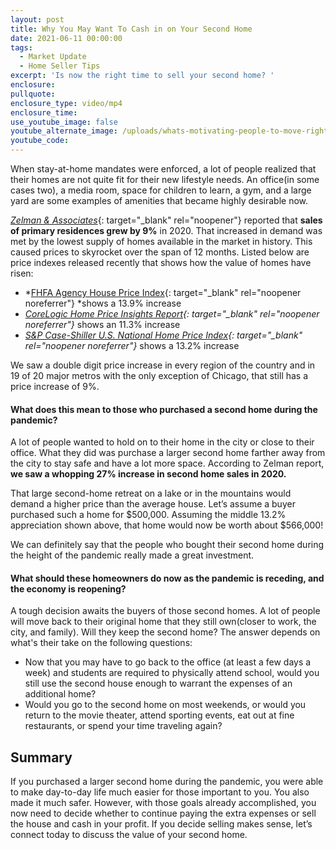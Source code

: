 ```yaml
---
layout: post
title: Why You May Want To Cash in on Your Second Home
date: 2021-06-11 00:00:00
tags:
  - Market Update
  - Home Seller Tips
excerpt: 'Is now the right time to sell your second home? '
enclosure:
pullquote:
enclosure_type: video/mp4
enclosure_time:
use_youtube_image: false
youtube_alternate_image: /uploads/whats-motivating-people-to-move-right-now-3.png
youtube_code:
---
```

When stay-at-home mandates were enforced, a lot of people realized that their homes are not quite fit for their new lifestyle needs. An office(in some cases two), a media room, space for children to learn, a gym, and a large yard are some examples of amenities that became highly desirable now.

[*Zelman & Associates*](https://www.zelmanassociates.com/research/reports/2021/05/real-estate-broker-survey-continued-price-surge-re){: target="_blank" rel="noopener"}&nbsp;reported that **sales of primary residences grew by 9%** in 2020. That increased in demand was met by the lowest supply of homes available in the market in history. This caused prices to skyrocket over the span of 12 months. Listed below are price indexes released recently that shows how the value of homes have risen:

* *[FHFA Agency House Price Index](https://www.fhfa.gov/Media/PublicAffairs/Pages/US-House-Prices-Rise-12pt6-Percent-over-the-Last-Year-Up-3pt5-Percent-in-the-First-Quarter.aspx){: target="_blank" rel="noopener noreferrer"}&nbsp;*shows a 13.9% increase
* *[CoreLogic Home Price Insights Report](https://www.corelogic.com/insights-download/home-price-index.aspx){: target="_blank" rel="noopener noreferrer"}*&nbsp;shows an 11.3% increase
* *[S&P Case-Shiller U.S. National Home Price Index](https://www.spglobal.com/spdji/en/documents/indexnews/announcements/20210525-1381359/1381359_cshomeprice-release-0525.pdf){: target="_blank" rel="noopener noreferrer"}*&nbsp;shows a 13.2% increase

We saw a double digit price increase in every region of the country and in 19 of 20 major metros with the only exception of Chicago, that still has a price increase of 9%.

#### **What does this mean to those who purchased a second home during the pandemic?**

A lot of people wanted to hold on to their home in the city or close to their office. What they did was purchase a larger second home farther away from the city to stay safe and have a lot more space. According to Zelman report, **we saw a whopping 27% increase in second home sales in 2020.**

That large second-home retreat on a lake or in the mountains would demand a higher price than the average house. Let’s assume a buyer purchased such a home for $500,000. Assuming the middle 13.2% appreciation shown above, that home would now be worth about $566,000\!

We can definitely say that the people who bought their second home during the height of the pandemic really made a great investment.

#### **What should these homeowners do now as the pandemic is receding, and the economy is reopening?**

A tough decision awaits the buyers of those second homes. A lot of people will move back to their original home that they still own(closer to work, the city, and family). Will they keep the second home? The answer depends on what's their take on the following questions:

* Now that you may have to go back to the office (at least a few days a week) and students are required to physically attend school, would you still use the second house enough to warrant the expenses of an additional home?
* Would you go to the second home on most weekends, or would you return to the movie theater, attend sporting events, eat out at fine restaurants, or spend your time traveling again?

## Summary

If you purchased a larger second home during the pandemic, you were able to make day-to-day life much easier for those important to you. You also made it much safer. However, with those goals already accomplished, you now need to decide whether to continue paying the extra expenses or sell the house and cash in your profit. If you decide selling makes sense, let’s connect today to discuss the value of your second home.
